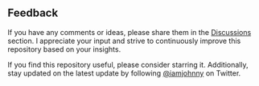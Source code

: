 ## Feedback

If you have any comments or ideas, please share them in the [Discussions](https://github.com/iamjohnnyli/Today-I-Learned/discussions) section. I appreciate your input and strive to continuously improve this repository based on your insights.

If you find this repository useful, please consider starring it. Additionally, stay updated on the latest update by following [@iamjohnny](https://twitter.com/IAmJohnnyLi) on Twitter.
